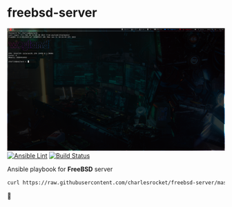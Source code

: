 # freebsd-server
![screenshot](screenshot.png)
[![Ansible Lint](https://github.com/charlesrocket/freebsd-server/workflows/Ansible%20Lint/badge.svg)](https://github.com/charlesrocket/freebsd-server/actions)
[![Build Status](https://api.cirrus-ci.com/github/charlesrocket/freebsd-server.svg?branch=master)](https://cirrus-ci.com/github/charlesrocket/freebsd-server)

Ansible playbook for **FreeBSD** server

```sh
curl https://raw.githubusercontent.com/charlesrocket/freebsd-server/master/bootstrap | sh
```
🚧
